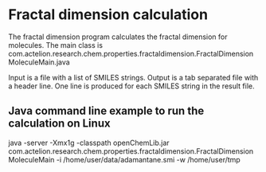 # Fractal dimension calculation
The fractal dimension program calculates the fractal dimension for molecules. The main class is
com.actelion.research.chem.properties.fractaldimension.FractalDimensionMoleculeMain.java

Input is a file with a list of SMILES strings. Output is a tab separated file with a header line. One line is produced
for each SMILES string in the result file.

## Java command line example to run the calculation on Linux
java -server -Xmx1g -classpath openChemLib.jar com.actelion.research.chem.properties.fractaldimension.FractalDimensionMoleculeMain -i /home/user/data/adamantane.smi -w /home/user/tmp 

